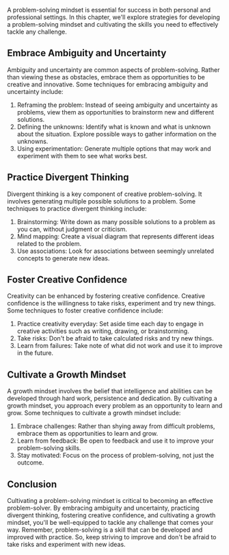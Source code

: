
A problem-solving mindset is essential for success in both personal and professional settings. In this chapter, we'll explore strategies for developing a problem-solving mindset and cultivating the skills you need to effectively tackle any challenge.

Embrace Ambiguity and Uncertainty
---------------------------------

Ambiguity and uncertainty are common aspects of problem-solving. Rather than viewing these as obstacles, embrace them as opportunities to be creative and innovative. Some techniques for embracing ambiguity and uncertainty include:

1. Reframing the problem: Instead of seeing ambiguity and uncertainty as problems, view them as opportunities to brainstorm new and different solutions.
2. Defining the unknowns: Identify what is known and what is unknown about the situation. Explore possible ways to gather information on the unknowns.
3. Using experimentation: Generate multiple options that may work and experiment with them to see what works best.

Practice Divergent Thinking
---------------------------

Divergent thinking is a key component of creative problem-solving. It involves generating multiple possible solutions to a problem. Some techniques to practice divergent thinking include:

1. Brainstorming: Write down as many possible solutions to a problem as you can, without judgment or criticism.
2. Mind mapping: Create a visual diagram that represents different ideas related to the problem.
3. Use associations: Look for associations between seemingly unrelated concepts to generate new ideas.

Foster Creative Confidence
--------------------------

Creativity can be enhanced by fostering creative confidence. Creative confidence is the willingness to take risks, experiment and try new things. Some techniques to foster creative confidence include:

1. Practice creativity everyday: Set aside time each day to engage in creative activities such as writing, drawing, or brainstorming.
2. Take risks: Don't be afraid to take calculated risks and try new things.
3. Learn from failures: Take note of what did not work and use it to improve in the future.

Cultivate a Growth Mindset
--------------------------

A growth mindset involves the belief that intelligence and abilities can be developed through hard work, persistence and dedication. By cultivating a growth mindset, you approach every problem as an opportunity to learn and grow. Some techniques to cultivate a growth mindset include:

1. Embrace challenges: Rather than shying away from difficult problems, embrace them as opportunities to learn and grow.
2. Learn from feedback: Be open to feedback and use it to improve your problem-solving skills.
3. Stay motivated: Focus on the process of problem-solving, not just the outcome.

Conclusion
----------

Cultivating a problem-solving mindset is critical to becoming an effective problem-solver. By embracing ambiguity and uncertainty, practicing divergent thinking, fostering creative confidence, and cultivating a growth mindset, you'll be well-equipped to tackle any challenge that comes your way. Remember, problem-solving is a skill that can be developed and improved with practice. So, keep striving to improve and don't be afraid to take risks and experiment with new ideas.
